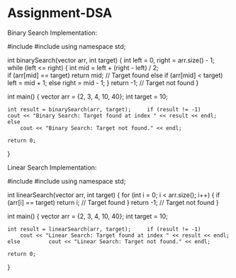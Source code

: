 # Assignment-DSA
Binary Search Implementation: 
 
#include <iostream> #include <vector> using namespace std; 
 
int binarySearch(vector<int> arr, int target) {     int left = 0, right = arr.size() - 1;    
while (left <= right) {         int mid = left + (right - left) / 2;        
 if (arr[mid] == target)             return mid; // Target found         else if (arr[mid] < target)             left = mid + 1;         else             right = mid - 1; 
    }     return -1; // Target not found 
} 
 
int main() {     vector<int> arr = {2, 3, 4, 10, 40};     int target = 10; 
 
    int result = binarySearch(arr, target);     if (result != -1)         cout << "Binary Search: Target found at index " << result << endl; 
    else 
        cout << "Binary Search: Target not found." << endl; 
 
    return 0; 
} 

 
 Linear Search Implementation: 
 
 
#include <iostream> #include <vector> using namespace std; 
 
int linearSearch(vector<int> arr, int target) {     for (int i = 0; i < arr.size(); i++) {         if (arr[i] == target)             return i; // Target found 
    }     return -1; // Target not found 
} 
 
int main() {     vector<int> arr = {2, 3, 4, 10, 40};     int target = 10; 
 
    int result = linearSearch(arr, target);     if (result != -1) 
        cout << "Linear Search: Target found at index " << result << endl; 
    else         cout << "Linear Search: Target not found." << endl; 
 
    return 0; 
} 
 
 

